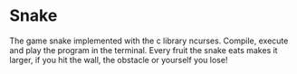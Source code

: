 # Snake

The game snake implemented with the c library ncurses. Compile, execute and play the program in the terminal. 
Every fruit the snake eats makes it larger, if you hit the wall, the obstacle or yourself you lose!
